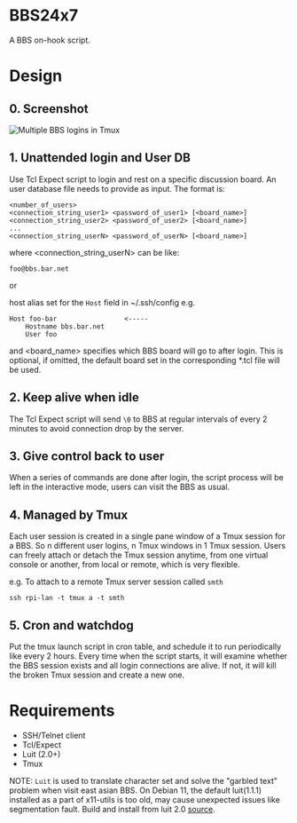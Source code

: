 # BBS24x7
A BBS on-hook script.

# Design

## 0. Screenshot

![][2]

## 1. Unattended login and User DB

Use Tcl Expect script to login and rest on a specific discussion board.
An user database file needs to provide as input. The format is:

```
<number_of_users>
<connection_string_user1> <password_of_user1> [<board_name>]
<connection_string_user2> <password_of_user2> [<board_name>]
...
<connection_string_userN> <password_of_userN> [<board_name>]
```

where <connection_string_userN> can be like:

```
foo@bbs.bar.net
```

or

host alias set for the `Host` field in ~/.ssh/config
e.g.

```
Host foo-bar                 <-----
    Hostname bbs.bar.net
    User foo
```

and <board_name> specifies which BBS board will go to after login. This is
optional, if omitted, the default board set in the corresponding *.tcl file
will be used.

## 2. Keep alive when idle

The Tcl Expect script will send `\0` to BBS at regular intervals of every 2
minutes to avoid connection drop by the server.

## 3. Give control back to user

When a series of commands are done after login, the script process will be
left in the interactive mode, users can visit the BBS as usual.

## 4. Managed by Tmux

Each user session is created in a single pane window of a Tmux session for a 
BBS. So n different user logins, n Tmux windows in 1 Tmux session.
Users can freely attach or detach the Tmux session anytime, from one virtual
console or another, from local or remote, which is very flexible.

e.g. To attach to a remote Tmux server session called `smth`

```
ssh rpi-lan -t tmux a -t smth
```

## 5. Cron and watchdog

Put the tmux launch script in cron table, and schedule it to run periodically
like every 2 hours. Every time when the script starts, it will examine
whether the BBS session exists and all login connections are alive. If not, it
will kill the broken Tmux session and create a new one.

# Requirements

- SSH/Telnet client
- Tcl/Expect
- Luit (2.0+)
- Tmux

NOTE:
`Luit` is used to translate character set and solve the "garbled text"
problem when visit east asian BBS. On Debian 11, the default luit(1.1.1)
installed as a part of x11-utils is too old, may cause unexpected issues
like segmentation fault. Build and install from luit 2.0 [source][1].

[1]: <https://invisible-island.net/luit/> "Luit"
[2]: <Resources/screenshot.1.png> "Multiple BBS logins in Tmux"

[//]: # (vim: tw=78:ts=8:sts=4:sw=4:noet:ft=markdown:norl:)

